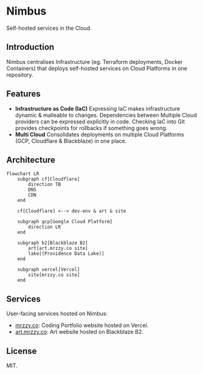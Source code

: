 # Nimbus

Self-hosted services in the Cloud.

## Introduction

Nimbus centralises Infrastructure (eg. Terraform deployments, Docker Containers) that deploys self-hosted services on Cloud Platforms in one repository.

## Features

- **Infrastructure as Code (IaC)** Expressing IaC makes infrastructure dynamic & malleable to changes. Dependencies between Multiple Cloud providers can be expressed explicitly in code. Checking IaC into Git provides checkpoints for rollbacks if something goes wrong.
- **Multi Cloud** Consolidates deployments on multiple Cloud Platforms (GCP, Cloudflare &amp; Blackblaze) in one place.

## Architecture

```mermaid
flowchart LR
    subgraph cf[Cloudflare]
        direction TB
        DNS
        CDN
    end

    cf[Cloudflare] <--> dev-env & art & site

    subgraph gcp[Google Cloud Platform]
        direction LR
    end

    subgraph b2[Blackblaze B2]
        art[art.mrzzy.co site]
        lake[(Providence Data Lake)]
    end

    subgraph vercel[Vercel]
        site[mrzzy.co site]
    end
```

## Services

User-facing services hosted on Nimbus:

- [mrzzy.co](https://mrzzy.co): Coding Portfolio website hosted on Vercel.
- [art.mrzzy.co](https://art.mrzzy.co): Art website hosted on Blackblaze B2.

## License

MIT.
